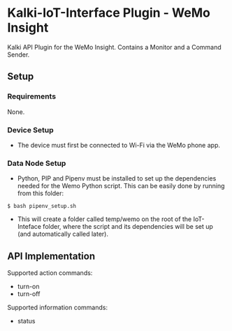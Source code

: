 # Kalki-IoT-Interface Plugin - WeMo Insight
Kalki API Plugin for the WeMo Insight. Contains a Monitor and a Command Sender.

## Setup

### Requirements
None.

### Device Setup

- The device must first be connected to Wi-Fi via the WeMo phone app.

### Data Node Setup

- Python, PIP and Pipenv must be installed to set up the dependencies needed for the Wemo Python script. This can be easily
done by running from this folder:
```
$ bash pipenv_setup.sh
```
- This will create a folder called temp/wemo on the root of the IoT-Inteface folder, where the script and its dependencies
will be set up (and automatically called later).

## API Implementation

Supported action commands:
- turn-on
- turn-off

Supported information commands:
- status
